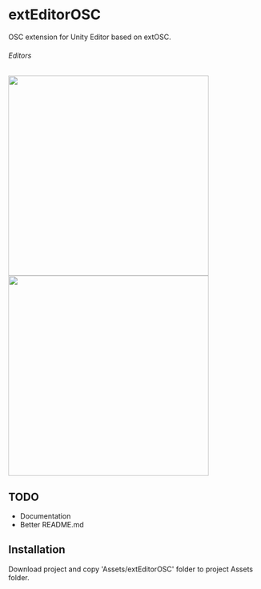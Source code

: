 # extEditorOSC
OSC extension for Unity Editor based on extOSC.

###### Editors
<img src="https://i.imgur.com/6IJlD95.png" width="400"> <img src="https://i.imgur.com/dFH3Vp7.png" width="400">

## TODO
- Documentation
- Better README.md

## Installation
Download project and copy 'Assets/extEditorOSC' folder to project Assets folder.
